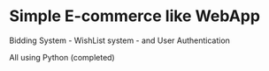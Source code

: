 # Simple E-commerce like WebApp
Bidding System - WishList system - and User Authentication

All using Python
(completed)
